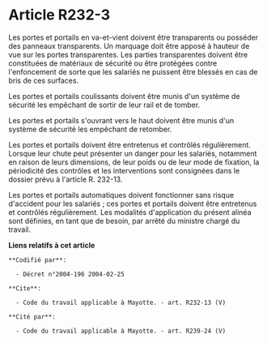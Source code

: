 # Article R232-3

Les portes et portails en va-et-vient doivent être transparents ou posséder des panneaux transparents. Un marquage doit être
apposé à hauteur de vue sur les portes transparentes. Les parties transparentes doivent être constituées de matériaux de
sécurité ou être protégées contre l'enfoncement de sorte que les salariés ne puissent être blessés en cas de bris de ces
surfaces. 

Les portes et portails coulissants doivent être munis d'un système de sécurité les empêchant de sortir de leur rail et de
tomber. 

Les portes et portails s'ouvrant vers le haut doivent être munis d'un système de sécurité les empêchant de retomber. 

Les portes et portails doivent être entretenus et contrôlés régulièrement. Lorsque leur chute peut présenter un danger pour
les salariés, notamment en raison de leurs dimensions, de leur poids ou de leur mode de fixation, la périodicité des
contrôles et les interventions sont consignées dans le dossier prévu à l'article R. 232-13.

Les portes et portails automatiques doivent fonctionner sans risque d'accident pour les salariés ; ces portes et portails
doivent être entretenus et contrôlés régulièrement. Les modalités d'application du présent alinéa sont définies, en tant que
de besoin, par arrêté du ministre chargé du travail.

**Liens relatifs à cet article**

	**Codifié par**:

	  - Décret n°2004-196 2004-02-25

	**Cite**:

	  - Code du travail applicable à Mayotte. - art. R232-13 (V)

	**Cité par**:

	  - Code du travail applicable à Mayotte. - art. R239-24 (V)

